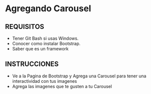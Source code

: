 # Agregando Carousel

## REQUISITOS
- Tener Git Bash si usas Windows.
- Conocer como instalar Bootstrap.
- Saber que es un framework

## INSTRUCCIONES

- Ve a la Pagina de Bootstrap y Agrega una Carousel para tener una interactividad con tus imagenes 
- Agrega las imagenes que te gusten a tu Carousel 




